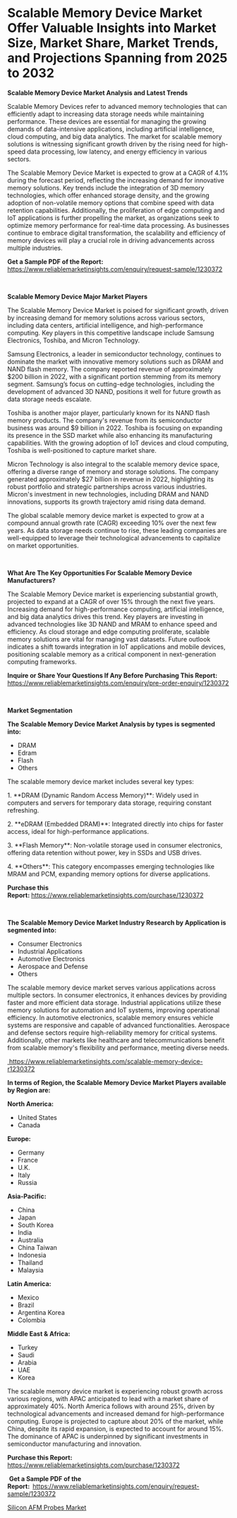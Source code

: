 <p><h1>Scalable Memory Device Market Offer Valuable Insights into Market Size, Market Share, Market Trends, and Projections Spanning from 2025 to 2032</h1></p><p><strong>Scalable Memory Device Market Analysis and Latest Trends</strong></p>
<p><p>Scalable Memory Devices refer to advanced memory technologies that can efficiently adapt to increasing data storage needs while maintaining performance. These devices are essential for managing the growing demands of data-intensive applications, including artificial intelligence, cloud computing, and big data analytics. The market for scalable memory solutions is witnessing significant growth driven by the rising need for high-speed data processing, low latency, and energy efficiency in various sectors.</p><p>The Scalable Memory Device Market is expected to grow at a CAGR of 4.1% during the forecast period, reflecting the increasing demand for innovative memory solutions. Key trends include the integration of 3D memory technologies, which offer enhanced storage density, and the growing adoption of non-volatile memory options that combine speed with data retention capabilities. Additionally, the proliferation of edge computing and IoT applications is further propelling the market, as organizations seek to optimize memory performance for real-time data processing. As businesses continue to embrace digital transformation, the scalability and efficiency of memory devices will play a crucial role in driving advancements across multiple industries.</p></p>
<p><strong>Get a Sample PDF of the Report:&nbsp;</strong> <a href="https://www.reliablemarketinsights.com/enquiry/request-sample/1230372?utm_campaign=2943&utm_medium=2&utm_source=Github&utm_content=ia&utm_term=06042025&utm_id=scalable-memory-device">https://www.reliablemarketinsights.com/enquiry/request-sample/1230372</a></p>
<p>&nbsp;</p>
<p><strong>Scalable Memory Device Major Market Players</strong></p>
<p><p>The Scalable Memory Device Market is poised for significant growth, driven by increasing demand for memory solutions across various sectors, including data centers, artificial intelligence, and high-performance computing. Key players in this competitive landscape include Samsung Electronics, Toshiba, and Micron Technology.</p><p>Samsung Electronics, a leader in semiconductor technology, continues to dominate the market with innovative memory solutions such as DRAM and NAND flash memory. The company reported revenue of approximately $200 billion in 2022, with a significant portion stemming from its memory segment. Samsung’s focus on cutting-edge technologies, including the development of advanced 3D NAND, positions it well for future growth as data storage needs escalate.</p><p>Toshiba is another major player, particularly known for its NAND flash memory products. The company's revenue from its semiconductor business was around $9 billion in 2022. Toshiba is focusing on expanding its presence in the SSD market while also enhancing its manufacturing capabilities. With the growing adoption of IoT devices and cloud computing, Toshiba is well-positioned to capture market share.</p><p>Micron Technology is also integral to the scalable memory device space, offering a diverse range of memory and storage solutions. The company generated approximately $27 billion in revenue in 2022, highlighting its robust portfolio and strategic partnerships across various industries. Micron's investment in new technologies, including DRAM and NAND innovations, supports its growth trajectory amid rising data demand.</p><p>The global scalable memory device market is expected to grow at a compound annual growth rate (CAGR) exceeding 10% over the next few years. As data storage needs continue to rise, these leading companies are well-equipped to leverage their technological advancements to capitalize on market opportunities.</p></p>
<p>&nbsp;</p>
<p><strong>What Are The Key Opportunities For Scalable Memory Device Manufacturers?</strong></p>
<p><p>The Scalable Memory Device market is experiencing substantial growth, projected to expand at a CAGR of over 15% through the next five years. Increasing demand for high-performance computing, artificial intelligence, and big data analytics drives this trend. Key players are investing in advanced technologies like 3D NAND and MRAM to enhance speed and efficiency. As cloud storage and edge computing proliferate, scalable memory solutions are vital for managing vast datasets. Future outlook indicates a shift towards integration in IoT applications and mobile devices, positioning scalable memory as a critical component in next-generation computing frameworks.</p></p>
<p><strong>Inquire or Share Your Questions If Any Before Purchasing This Report:</strong> <a href="https://www.reliablemarketinsights.com/enquiry/pre-order-enquiry/1230372?utm_campaign=2943&utm_medium=2&utm_source=Github&utm_content=ia&utm_term=06042025&utm_id=scalable-memory-device">https://www.reliablemarketinsights.com/enquiry/pre-order-enquiry/1230372</a></p>
<p>&nbsp;</p>
<p><strong>Market Segmentation</strong></p>
<p><strong>The Scalable Memory Device Market Analysis by types is segmented into:</strong></p>
<p><ul><li>DRAM</li><li>Edram</li><li>Flash</li><li>Others</li></ul></p>
<p><p>The scalable memory device market includes several key types: </p><p>1. **DRAM (Dynamic Random Access Memory)**: Widely used in computers and servers for temporary data storage, requiring constant refreshing. </p><p>2. **eDRAM (Embedded DRAM)**: Integrated directly into chips for faster access, ideal for high-performance applications. </p><p>3. **Flash Memory**: Non-volatile storage used in consumer electronics, offering data retention without power, key in SSDs and USB drives. </p><p>4. **Others**: This category encompasses emerging technologies like MRAM and PCM, expanding memory options for diverse applications.</p></p>
<p><strong>Purchase this Report:&nbsp;</strong><a href="https://www.reliablemarketinsights.com/purchase/1230372?utm_campaign=2943&utm_medium=2&utm_source=Github&utm_content=ia&utm_term=06042025&utm_id=scalable-memory-device">https://www.reliablemarketinsights.com/purchase/1230372</a></p>
<p>&nbsp;</p>
<p><strong>The Scalable Memory Device Market Industry Research by Application is segmented into:</strong></p>
<p><ul><li>Consumer Electronics</li><li>Industrial Applications</li><li>Automotive Electronics</li><li>Aerospace and Defense</li><li>Others</li></ul></p>
<p><p>The scalable memory device market serves various applications across multiple sectors. In consumer electronics, it enhances devices by providing faster and more efficient data storage. Industrial applications utilize these memory solutions for automation and IoT systems, improving operational efficiency. In automotive electronics, scalable memory ensures vehicle systems are responsive and capable of advanced functionalities. Aerospace and defense sectors require high-reliability memory for critical systems. Additionally, other markets like healthcare and telecommunications benefit from scalable memory's flexibility and performance, meeting diverse needs.</p></p>
<p><a href="https://www.reliablemarketinsights.com/scalable-memory-device-r1230372?utm_campaign=2943&utm_medium=2&utm_source=Github&utm_content=ia&utm_term=06042025&utm_id=scalable-memory-device">&nbsp;https://www.reliablemarketinsights.com/scalable-memory-device-r1230372</a></p>
<p><strong>In terms of Region, the Scalable Memory Device Market Players available by Region are:</strong></p>
<p>
    <p> <strong> North America: </strong>
        <ul>
            <li>United States</li>
            <li>Canada</li>
        </ul>
        </p> 
    <p> <strong> Europe: </strong>
        <ul>
            <li>Germany</li>
            <li>France</li>
            <li>U.K.</li>
            <li>Italy</li>
            <li>Russia</li>
        </ul>
        </p> 
    <p> <strong> Asia-Pacific: </strong>
        <ul>
            <li>China</li>
            <li>Japan</li>
            <li>South Korea</li>
            <li>India</li>
            <li>Australia</li>
            <li>China Taiwan</li>
            <li>Indonesia</li>
            <li>Thailand</li>
            <li>Malaysia</li>
        </ul>
        </p> 
    <p> <strong> Latin America: </strong>
        <ul>
            <li>Mexico</li>
            <li>Brazil</li>
            <li>Argentina Korea</li>
            <li>Colombia</li>
        </ul>
        </p> 
    <p> <strong> Middle East & Africa: </strong>
        <ul>
            <li>Turkey</li>
            <li>Saudi</li>
            <li>Arabia</li>
            <li>UAE</li>
            <li>Korea</li>
        </ul>
    </p>
    </p>
<p><p>The scalable memory device market is experiencing robust growth across various regions, with APAC anticipated to lead with a market share of approximately 40%. North America follows with around 25%, driven by technological advancements and increased demand for high-performance computing. Europe is projected to capture about 20% of the market, while China, despite its rapid expansion, is expected to account for around 15%. The dominance of APAC is underpinned by significant investments in semiconductor manufacturing and innovation.</p></p>
<p><strong>Purchase this Report: </strong><a href="https://www.reliablemarketinsights.com/purchase/1230372?utm_campaign=2943&utm_medium=2&utm_source=Github&utm_content=ia&utm_term=06042025&utm_id=scalable-memory-device">https://www.reliablemarketinsights.com/purchase/1230372</a></p>
<p>&nbsp;<strong>Get a Sample PDF of the Report:&nbsp;&nbsp;</strong><a href="https://www.reliablemarketinsights.com/enquiry/request-sample/1230372?utm_campaign=2943&utm_medium=2&utm_source=Github&utm_content=ia&utm_term=06042025&utm_id=scalable-memory-device">https://www.reliablemarketinsights.com/enquiry/request-sample/1230372</a></p>
<p><strong></strong></p>
<p><p><a href="https://github.com/meuskocov/Market-Research-Report-List-1/blob/main/silicon-afm-probes-market.md?utm_campaign=2943&utm_medium=2&utm_source=Github&utm_content=ia&utm_term=06042025&utm_id=scalable-memory-device">Silicon AFM Probes Market</a></p></p>